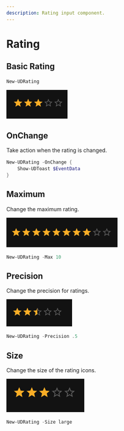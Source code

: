 ```yaml
---
description: Rating input component.
---
```


# Rating

## Basic Rating

```powershell
New-UDRating 
```

![](<../../../../.gitbook/assets/image (7).png>)

## OnChange

Take action when the rating is changed.&#x20;

```powershell
New-UDRating -OnChange {
    Show-UDToast $EventData
}
```

## Maximum

Change the maximum rating.&#x20;

![](<../../../../.gitbook/assets/image (8).png>)

```powershell
New-UDRating -Max 10
```

## Precision

Change the precision for ratings.&#x20;

![](<../../../../.gitbook/assets/image (9).png>)

```powershell
New-UDRating -Precision .5
```

## Size

Change the size of the rating icons.&#x20;

![](../../../../.gitbook/assets/image.png)

```powershell
New-UDRating -Size large
```
